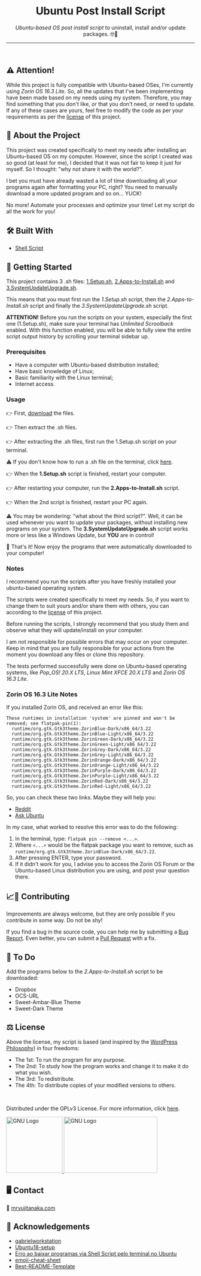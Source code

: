 <!-- Heading -->
<h1 align="center">Ubuntu Post Install Script</h1>
    <p align="center"><em>Ubuntu-based OS post install script</em> to uninstall, install and/or update packages. &#x1F913&#x1F596</p>

---

<br>

<h2><strong>&#9888 Attention!</strong></h2>
<p>While this project is fully compatible with Ubuntu-based OSes, I'm currently using <em>Zorin OS 16.3 Lite</em>. So, all the updates that I've been implementing have been made based on my needs using my system. Therefore, you may find something that you don't like, or that you don't need, or need to update. If any of these cases are yours, feel free to modify the code as per your requirements as per the <a href="https://github.com/mryujitanaka/Ubuntu-Post-Install-Script#-license">license</a> of this project.<p>

<!-- About The Project -->
<h2><strong>&#x1F9D0 About the Project</strong></h2>
    <p>This project was created specifically to meet my needs after installing an Ubuntu-based OS on my computer. However, since the script I created was so good (at least for me), I decided that it was not fair to keep it just for myself. So I thought: "why not share it with the world?".</p>
    <p>I bet you must have already wasted a lot of time downloading all your programs again after formatting your PC, right? You need to manually download a more updated program and so on... YUCK!</p>
    <p>No more! Automate your processes and optimize your time! Let my script do all the work for you!</p>

<!-- Built With -->
<h2><strong>&#x1F6E0 Built With</strong></h2>
    <ul>
        <li><a href="https://en.wikipedia.org/wiki/Shell_script">Shell Script</a></li>
    </ul>

<!-- Getting Started -->
<h2><strong>&#x1F3C1 Getting Started</strong></h2>
    <p>This project contains 3 .sh files: <a href="https://github.com/vyujitanaka/Ubuntu-Post-Install-Script/blob/master/1.Setup.sh">1.Setup.sh</a>, <a href="https://github.com/vyujitanaka/Ubuntu-Post-Install-Script/blob/master/2.Apps-to-Install.sh">2.Apps-to-Install.sh</a> and <a href="https://github.com/vyujitanaka/Ubuntu-Post-Install-Script/blob/master/3.SystemUpdateUpgrade.sh">3.SystemUpdateUpgrade.sh</a>.</p>
    <p>This means that you must first run the <em>1.Setup.sh</em> script, then the <em>2.Apps-to-Install.sh</em> script and finally the <em>3.SystemUpdateUpgrade.sh</em> script.</p>
    <p><strong>ATTENTION!</strong> Before you run the scripts on your system, especially the first one (1.Setup.sh), make sure your terminal has <em>Unlimited Scroolback</em> enabled. With this function enabled, you will be able to fully view the entire script output history by scrolling your terminal sidebar up.</p>

<!-- Prerequisites -->
<h3>Prerequisites</h3>
    <ul>
        <li>Have a computer with Ubuntu-based distribution installed;</li>
        <li>Have basic knowledge of Linux;</li>
        <li>Basic familiarity with the Linux terminal;</li>
        <li>Internet access.</li>
    </ul>

<!-- Usage Examples -->

### Usage

&#128073; First, [download](https://github.com/vyujitanaka/Ubuntu-Post-Install-Script/archive/refs/heads/master.zip) the files.

&#128073; Then extract the .sh files.

&#128073; After extracting the .sh files, first run the 1.Setup.sh script on your terminal.

⚠️ If you don't know how to run a .sh file on the terminal, click [here](https://askubuntu.com/questions/38661/how-do-i-run-sh-scripts).

&#128073; When the **1.Setup.sh** script is finished, restart your computer.

&#128073; After restarting your computer, run the **2.Apps-to-Install.sh** script.

&#128073; When the 2nd script is finished, restart your PC again.

⚠️ You may be wondering: "what about the third script?". Well, it can be used whenever you want to update your packages, without installing new programs on your system. The **3.SystemUpdateUpgrade.sh** script works more or less like a Windows Update, but **YOU** are in control!

&#127881; That's it! Now enjoy the programs that were automatically downloaded to your computer!

### Notes

I recommend you run the scripts after you have freshly installed your ubuntu-based operating system.

The scripts were created specifically to meet my needs. So, if you want to change them to suit yours and/or share them with others, you can according to the [license](https://github.com/mryujitanaka/Ubuntu-Post-Install-Script#-license) of this project.

Before running the scripts, I strongly recommend that you study them and observe what they will update/install on your computer.

I am not responsible for possible errors that may occur on your computer. Keep in mind that you are fully responsible for your actions from the moment you download any files or clone this repository.

The tests performed successfully were done on Ubuntu-based operating systems, like *Pop_OS! 20.X LTS*, _Linux Mint XFCE 20.X LTS_ and _Zorin OS 16.3 Lite_.

### Zorin OS 16.3 Lite Notes

If you installed Zorin OS, and received an error like this:

```
These runtimes in installation 'system' are pinned and won't be removed; see flatpak-pin(1):
  runtime/org.gtk.Gtk3theme.ZorinBlue-Dark/x86_64/3.22
  runtime/org.gtk.Gtk3theme.ZorinBlue-Light/x86_64/3.22
  runtime/org.gtk.Gtk3theme.ZorinGreen-Dark/x86_64/3.22
  runtime/org.gtk.Gtk3theme.ZorinGreen-Light/x86_64/3.22
  runtime/org.gtk.Gtk3theme.ZorinGrey-Dark/x86_64/3.22
  runtime/org.gtk.Gtk3theme.ZorinGrey-Light/x86_64/3.22
  runtime/org.gtk.Gtk3theme.ZorinOrange-Dark/x86_64/3.22
  runtime/org.gtk.Gtk3theme.ZorinOrange-Light/x86_64/3.22
  runtime/org.gtk.Gtk3theme.ZorinPurple-Dark/x86_64/3.22
  runtime/org.gtk.Gtk3theme.ZorinPurple-Light/x86_64/3.22
  runtime/org.gtk.Gtk3theme.ZorinRed-Dark/x86_64/3.22
  runtime/org.gtk.Gtk3theme.ZorinRed-Light/x86_64/3.22
  ```
  
So, you can check these two links. Maybe they will help you:

* [Reddit](https://www.reddit.com/r/flatpak/comments/zx1ilh/how_to_remove_pinned_packages/?rdt=42094)
* [Ask Ubuntu](https://askubuntu.com/questions/1488710/how-to-unpin-and-remove-specific-flatpak-packages)

In my case, what worked to resolve this error was to do the following:

1) In the terminal, type: `flatpak pin --remove <...>`.
2) Where `<...>` would be the flatpak package you want to remove, such as `runtime/org.gtk.Gtk3theme.ZorinBlue-Dark/x86_64/3.22`.
3) After pressing ENTER, type your password.
4) If it didn't work for you, I advise you to access the Zorin OS Forum or the Ubuntu-based Linux distribution you are using, and post your question there.

<!-- Contributing -->
<h2><strong>&#128200;&#129309; Contributing</strong></h2>
<p>Improvements are always welcome, but they are only possible if you contribute in some way. Do not be shy!</p>
<p>If you find a bug in the source code, you can help me by submitting a <a href="https://github.com/mryujitanaka/Ubuntu-Post-Install-Script/issues">Bug Report</a>. Even better, you can submit a <a href="https://github.com/mryujitanaka/Ubuntu-Post-Install-Script/pulls">Pull Request</a> with a fix.</p>

<!-- To Do -->
<h2><strong>&#128221; To Do</strong></h2>
<p>Add the programs below to the <em>2.Apps-to-Install.sh</em> script to be downloaded:</p>
<ul>
    <li>Dropbox</li>
    <li>OCS-URL</li>
    <li>Sweet-Ambar-Blue Theme</li>
    <li>Sweet-Dark Theme</li>
</ul>

<!-- License -->
<h2><strong>&#9878; License</strong></h2>
<p>Above the license, my script is based (and inspired by the <a href="https://mediatemple.net/blog/web-development-tech/wordpress-philosophy-four-freedoms/">WordPress Philosophy</a>) in four freedoms:</p>
<ul> 
    <li>The 1st: To run the program for any purpose.</li>
    <li>The 2nd: To study how the program works and change it to make it do what you wish.</li>
    <li>The 3rd: To redistribute.</li>
    <li>The 4th: To distribute copies of your modified versions to others.</li>
</ul>
<br>
<p>Distributed under the GPLv3 License. For more information, click <a href="https://github.com/vyujitanaka/Ubuntu-Post-Install-Script/blob/master/LICENSE">here</a>.<p>
<!-- License Logos -->
<p align = "left">
    <tr>
        <td>
            <a href="https://www.gnu.org/">
            <img src="images/GNU-Logo.png" alt="GNU Logo" width="150" height="150">
            </a>
        </td>
    </tr>
    <tr>
        <td>
            <a href="https://www.gnu.org/licenses/gpl-3.0.html">
            <img src="images/GPLv3-Logo.png" alt="GNU Logo" width="250" height="150">
            </a>
        </td>
    </tr>
</p>

<!-- Contact -->
<h2><strong>&#128421; Contact</strong></h2>

<p>&#128226; <a href="https://mryujitanaka.com/">mryujitanaka.com</a></p>

<!-- Acknowledgements-->
<h2><strong>&#129392; Acknowledgements</strong></h2>
    <ul>
        <li><a href="https://github.com/Diolinux/gabrielworkstation">gabrielworkstation</a></li>
        <li><a href="https://github.com/ChrisTitusTech/Ubuntu18-setup">Ubuntu18-setup</a></li>
        <li><a href="https://plus.diolinux.com.br/t/erro-ao-baixar-programas-via-shell-script-pelo-terminal-no-ubuntu/27328">Erro ao baixar programas via Shell Script pelo terminal no Ubuntu</a></li>
        <li><a href="https://github.com/ikatyang/emoji-cheat-sheet">emoji-cheat-sheet</a></li>
        <li><a href="https://github.com/othneildrew/Best-README-Template">Best-README-Template</a></li>
    </ul>